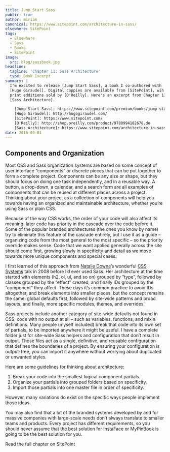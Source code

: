 ```yaml
---
title: Jump Start Sass
public: true
author: miriam
canonical: https://www.sitepoint.com/architecture-in-sass/
elsewhere: SitePoint
tags:
  - Elsewhere
  - Sass
  - Books
  - SitePoint
image:
  src: blog/sassbook.jpg
headline:
  tagline: 'Chapter 11: Sass Architecture'
  type: Book Excerpt
summary: |
  I'm excited to release [Jump Start Sass], a book I co-authored with
  [Hugo Giraudel]. Digital coppies are available from [SitePoint], wih
  print edditions sold by [O'Reilly]. Here's an excerpt from Chapter 11,
  [Sass Architecture].

    [Jump Start Sass]: https://www.sitepoint.com/premium/books/jump-start-sass
    [Hugo Giraudel]: http://hugogiraudel.com/
    [SitePoint]: https://www.sitepoint.com/
    [O'Reilly]: http://shop.oreilly.com/product/9780994182678.do
    [Sass Architecture]: https://www.sitepoint.com/architecture-in-sass/
date: 2016-03-01
---
```


## Components and Organization

Most CSS and Sass organization systems are based on some concept of user
interface “components” or discrete pieces that can be put together to
form a complete project. Components can be any size or shape, but they
should focus on doing one task independently, and in a reusable way. A
button, a drop-down, a calendar, and a search form are all examples of
components that can be reused at different places across a project.
Thinking about your project as a collection of components will help you
towards having an organized and maintainable architecture, whether
you’re using Sass or plain CSS.

Because of the way CSS works, the order of your code will also affect
its meaning: later code has priority in the cascade over the code before
it. Some of the popular branded architectures (the ones you know by
name) try to eliminate this feature of the cascade entirely, but I use
it as a guide – organizing code from the most general to the most
specific – so the priority override makes sense. Code that we want
applied generally across the site should come first, growing slowly in
specificity and detail as we move towards more unique components and
special cases.

I first learned of this approach from [Natalie Downe]’s wonderful [CSS
Systems] talk in 2008 before I’d ever used Sass. Her architecture at the
time started with elements (h2, ol, ul, and so on) grouped by “type”,
followed by classes grouped by the “effect” created, and finally IDs
grouped by the “component” they affect. These days it’s common practice
to avoid IDs altogether, and break elements into smaller pieces, but the
concept remains the same: global defaults first, followed by site-wide
patterns and broad layouts, and finally, more specific modules, themes,
and overrides.

Sass projects include another category of site-wide defaults not found
in CSS: code with no output at all – such as variables, functions, and
mixin definitions. Many people (myself included) break that code into
its own set of partials, to be imported anywhere it might be useful. I
have a complete folder just for site-wide Sass helpers and configuration
that don’t result in output. Those files act as a single, definitive,
and reusable configuration that defines the boundaries of a project. By
ensuring your configuration is output-free, you can import it anywhere
without worrying about duplicated or unwanted styles.

Here are some guidelines for thinking about architecture:

1.  Break your code into the smallest logical component partials.
2.  Organize your partials into grouped folders based on specificity.
3.  Import those partials into one master file in order of specificity.

However, many variations do exist on the specific ways people implement
those ideas.

You may also find that a lot of the branded systems developed by and for
massive companies with large-scale needs don’t always translate to
smaller teams and products. Every project has different requirements, so
you should never assume that the best solution for InstaFace or
MyPinBook is going to be the best solution for you.

Read the full chapter on SitePoint

  [Natalie Downe]: https://twitter.com/Natbat
  [CSS Systems]: http://www.slideshare.net/nataliedowne/css-systems-presentation
